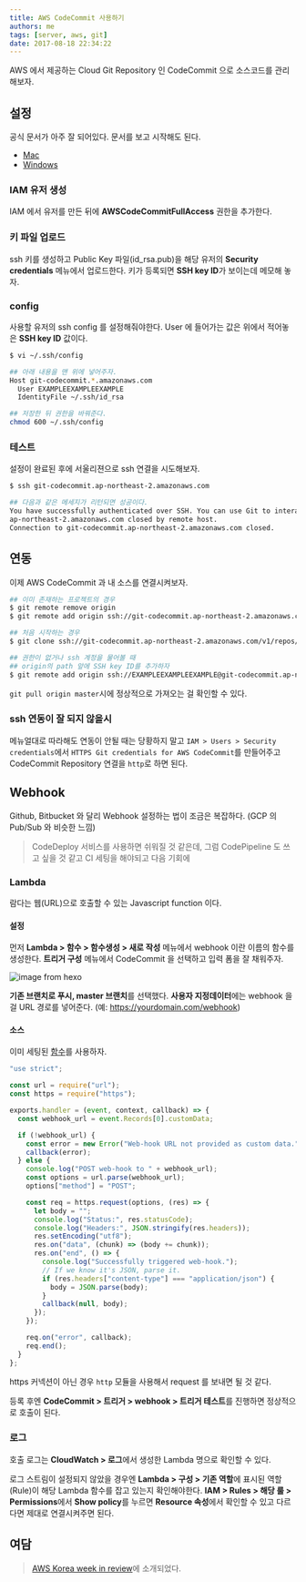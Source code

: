 ```yaml
---
title: AWS CodeCommit 사용하기
authors: me
tags: [server, aws, git]
date: 2017-08-18 22:34:22
---
```


AWS 에서 제공하는 Cloud Git Repository 인 CodeCommit 으로 소스코드를 관리해보자.

## 설정

공식 문서가 아주 잘 되어있다. 문서를 보고 시작해도 된다.

- [Mac](http://docs.aws.amazon.com/ko_kr/codecommit/latest/userguide/setting-up-ssh-unixes.html)
- [Windows](http://docs.aws.amazon.com/ko_kr/codecommit/latest/userguide/setting-up-ssh-windows.html)

### IAM 유저 생성

IAM 에서 유저를 만든 뒤에 **AWSCodeCommitFullAccess** 권한을 추가한다.

### 키 파일 업로드

ssh 키를 생성하고 Public Key 파일(id_rsa.pub)을 해당 유저의 **Security credentials** 메뉴에서 업로드한다.
키가 등록되면 **SSH key ID**가 보이는데 메모해 놓자.

### config

사용할 유저의 ssh config 를 설정해줘야한다.
User 에 들어가는 값은 위에서 적어놓은 **SSH key ID** 값이다.

```bash
$ vi ~/.ssh/config

## 아래 내용을 맨 위에 넣어주자.
Host git-codecommit.*.amazonaws.com
  User EXAMPLEEXAMPLEEXAMPLE
  IdentityFile ~/.ssh/id_rsa

## 저장한 뒤 권한을 바꿔준다.
chmod 600 ~/.ssh/config
```

### 테스트

설정이 완료된 후에 서울리젼으로 ssh 연결을 시도해보자.

```bash
$ ssh git-codecommit.ap-northeast-2.amazonaws.com

## 다음과 같은 메세지가 리턴되면 성공이다.
You have successfully authenticated over SSH. You can use Git to interact with AWS CodeCommit. Interactive shells are not supported.Connection to git-codecommit.
ap-northeast-2.amazonaws.com closed by remote host.
Connection to git-codecommit.ap-northeast-2.amazonaws.com closed.
```

## 연동

이제 AWS CodeCommit 과 내 소스를 연결시켜보자.

```bash
## 이미 존재하는 프로젝트의 경우
$ git remote remove origin
$ git remote add origin ssh://git-codecommit.ap-northeast-2.amazonaws.com/v1/repos/레파지토리명

## 처음 시작하는 경우
$ git clone ssh://git-codecommit.ap-northeast-2.amazonaws.com/v1/repos/레파지토리명

## 권한이 없거나 ssh 계정을 물어볼 때
## origin의 path 앞에 SSH key ID를 추가하자
$ git remote add origin ssh://EXAMPLEEXAMPLEEXAMPLE@git-codecommit.ap-northeast-2.amazonaws.com/v1/repos/레파지토리명
```

`git pull origin master`시에 정상적으로 가져오는 걸 확인할 수 있다.

### ssh 연동이 잘 되지 않을시

메뉴얼대로 따라해도 연동이 안될 때는 당황하지 말고 `IAM > Users > Security credentials`에서 `HTTPS Git credentials for AWS CodeCommit`를 만들어주고 CodeCommit Repository 연결을 `http`로 하면 된다.

## Webhook

Github, Bitbucket 와 달리 Webhook 설정하는 법이 조금은 복잡하다. (GCP 의 Pub/Sub 와 비슷한 느낌)

> CodeDeploy 서비스를 사용하면 쉬워질 것 같은데, 그럼 CodePipeline 도 쓰고 싶을 것 같고 CI 세팅을 해야되고 다음 기회에

### Lambda

람다는 웹(URL)으로 호출할 수 있는 Javascript function 이다.

#### 설정

먼저 **Lambda > 함수 > 함수생성 > 새로 작성** 메뉴에서 webhook 이란 이름의 함수를 생성한다.
**트리거 구성** 메뉴에서 CodeCommit 을 선택하고 입력 폼을 잘 채워주자.

![image from hexo](https://i.imgur.com/qpDqsjv.png)

**기존 브랜치로 푸시, master 브랜치**를 선택했다.
**사용자 지정데이터**에는 webhook 을 걸 URL 경로를 넣어준다. (예: <https://yourdomain.com/webhook>)

#### 소스

이미 세팅된 [함수](https://gist.github.com/babelop/42e5580b7898719887516649b3053bc7)를 사용하자.

```js
"use strict";

const url = require("url");
const https = require("https");

exports.handler = (event, context, callback) => {
  const webhook_url = event.Records[0].customData;

  if (!webhook_url) {
    const error = new Error("Web-hook URL not provided as custom data.");
    callback(error);
  } else {
    console.log("POST web-hook to " + webhook_url);
    const options = url.parse(webhook_url);
    options["method"] = "POST";

    const req = https.request(options, (res) => {
      let body = "";
      console.log("Status:", res.statusCode);
      console.log("Headers:", JSON.stringify(res.headers));
      res.setEncoding("utf8");
      res.on("data", (chunk) => (body += chunk));
      res.on("end", () => {
        console.log("Successfully triggered web-hook.");
        // If we know it's JSON, parse it.
        if (res.headers["content-type"] === "application/json") {
          body = JSON.parse(body);
        }
        callback(null, body);
      });
    });

    req.on("error", callback);
    req.end();
  }
};
```

https 커넥션이 아닌 경우 `http` 모듈을 사용해서 request 를 보내면 될 것 같다.

등록 후엔 **CodeCommit > 트리거 > webhook > 트리거 테스트**를 진행하면 정상적으로 호출이 된다.

### 로그

호출 로그는 **CloudWatch > 로그**에서 생성한 Lambda 명으로 확인할 수 있다.

로그 스트림이 설정되지 않았을 경우엔 **Lambda > 구성 > 기존 역할**에 표시된 역할(Rule)이 해당 Lambda 함수를 잡고 있는지 확인해야한다.
**IAM > Rules > 해당 룰 > Permissions**에서 **Show policy**를 누르면 **Resource 속성**에서 확인할 수 있고 다르다면 제대로 연결시켜주면 된다.

## 여담

> [AWS Korea week in review](https://aws.amazon.com/ko/blogs/korea/week-in-review-28-08-17/)에 소개되었다.
